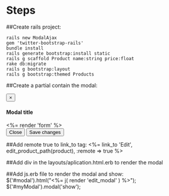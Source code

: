

# Steps
##Create rails project:

    rails new ModalAjax
    gem 'twitter-bootstrap-rails'
    bundle install
    rails generate bootstrap:install static
    rails g scaffold Product name:string price:float
    rake db:migrate
    rails g bootstrap:layout
    rails g bootstrap:themed Products
    
##Create a partial contain the modal:
    <!-- Modal -->
    <div class="modal fade" id="myModal" tabindex="-1" role="dialog" aria-labelledby="myModalLabel">
      <div class="modal-dialog" role="document">
        <div class="modal-content">
          <div class="modal-header">
            <button type="button" class="close" data-dismiss="modal" aria-label="Close"><span aria-hidden="true">&times;</span></button>
            <h4 class="modal-title" id="myModalLabel">Modal title</h4>
          </div>
          <div class="modal-body">
            <%= render 'form' %>
          </div>
          <div class="modal-footer">
            <button type="button" class="btn btn-default" data-dismiss="modal">Close</button>
            <button type="button" class="btn btn-primary">Save changes</button>
          </div>
        </div>
      </div>
    </div>
    
##Add remote true to link_to tag:
    <%= link_to 'Edit', edit_product_path(product), :remote => true %>
    
##Add div in the layouts/aplication.html.erb to render the modal
     <div id="modal"></div>
     
##Add js.erb file to render the modal and show:   
    $('#modal').html("<%= j( render 'edit_modal' ) %>");
    $('#myModal').modal('show');

    



  
  
